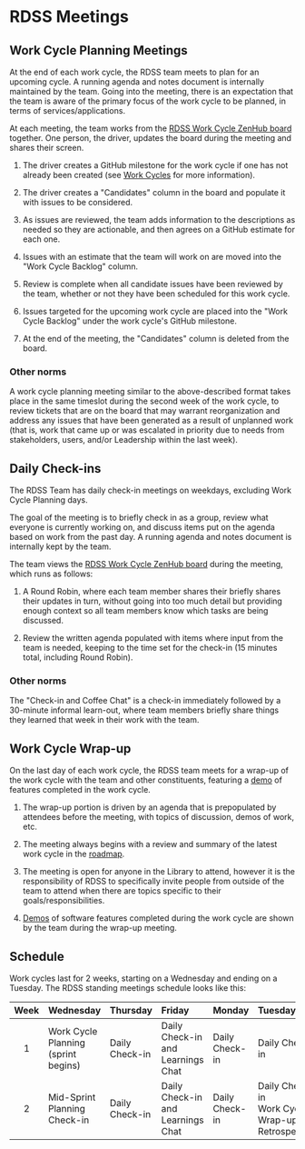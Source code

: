 # RDSS Meetings

## Work Cycle Planning Meetings

At the end of each work cycle, the RDSS team meets to plan for an upcoming cycle. A running agenda and notes document is internally maintained by the team. Going into the meeting, there is an expectation that the team is aware of the primary focus of the work cycle to be planned, in terms of services/applications.

At each meeting, the team works from the [RDSS Work Cycle ZenHub board](https://app.zenhub.com/workspaces/rdss-workcycles-61a4f1a12a399b001730f65a/board) together. One person, the driver, updates the board during the meeting and shares their screen.

1. The driver creates a GitHub milestone for the work cycle if one has not already been created (see [Work Cycles](work_cycles.md) for more information).

1. The driver creates a "Candidates" column in the board and populate it with issues to be considered.

1. As issues are reviewed, the team adds information to the descriptions as needed so they are actionable, and then agrees on a GitHub estimate for each one.

1. Issues with an estimate that the team will work on are moved into the "Work Cycle Backlog" column.

1. Review is complete when all candidate issues have been reviewed by the team, whether or not they have been scheduled for this work cycle.

1. Issues targeted for the upcoming work cycle are placed into the "Work Cycle Backlog" under the work cycle's GitHub milestone.

1. At the end of the meeting, the "Candidates" column is deleted from the board.

### Other norms

A work cycle planning meeting similar to the above-described format takes place in the same timeslot during the second week of the work cycle, to review tickets that are on the board that may warrant reorganization and address any issues that have been generated as a result of unplanned work (that is, work that came up or was escalated in priority due to needs from stakeholders, users, and/or Leadership within the last week).

## Daily Check-ins

The RDSS Team has daily check-in meetings on weekdays, excluding Work Cycle Planning days.

The goal of the meeting is to briefly check in as a group, review what everyone is currently working on, and discuss items put on the agenda based on work from the past day. A running agenda and notes document is internally kept by the team.

The team views the [RDSS Work Cycle ZenHub board](https://app.zenhub.com/workspaces/rdss-workcycles-61a4f1a12a399b001730f65a/board) during the meeting, which runs as follows:

1. A Round Robin, where each team member shares their briefly shares their updates in turn, without going into too much detail but providing enough context so all team members know which tasks are being discussed.

1. Review the written agenda populated with items where input from the team is needed, keeping to the time set for the check-in (15 minutes total, including Round Robin).

### Other norms

The "Check-in and Coffee Chat" is a check-in immediately followed by a 30-minute informal learn-out, where team members briefly share things they learned that week in their work with the team.

## Work Cycle Wrap-up

On the last day of each work cycle, the RDSS team meets for a wrap-up of the work cycle with the team and other constituents, featuring a [demo](software_demos.md) of features completed in the work cycle.

1. The wrap-up portion is driven by an agenda that is prepopulated by attendees before the meeting, with topics of discussion, demos of work, etc.

2. The meeting always begins with a review and summary of the latest work cycle in the [roadmap](roadmap.md).

3. The meeting is open for anyone in the Library to attend, however it is the responsibility of RDSS to specifically invite people from outside of the team to attend when there are topics specific to their goals/responsibilities.

4. [Demos](software_demos.md) of software features completed during the work cycle are shown by the team during the wrap-up meeting. 

## Schedule

Work cycles last for 2 weeks, starting on a Wednesday and ending on a Tuesday. The RDSS standing meetings schedule looks like this:

| Week | Wednesday                           | Thursday       | Friday                            | Monday         | Tuesday                                                  |
| :--: | :---------------------------------- | :------------- | :-------------------------------- | :------------- | :------------------------------------------------------- |
|  1   | Work Cycle Planning (sprint begins) | Daily Check-in | Daily Check-in and Learnings Chat | Daily Check-in | Daily Check-in                                           |
|  2   | Mid-Sprint Planning Check-in        | Daily Check-in | Daily Check-in and Learnings Chat | Daily Check-in | Daily Check-in<br />Work Cycle Wrap-up and Retrospective |

